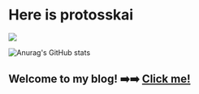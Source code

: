 # Here is protosskai
![](https://img.shields.io/badge/dynamic/json?color=000000&label=GitHub&query=%24.data.totalSubs&suffix=%20followers&url=https%3A%2F%2Fapi.spencerwoo.com%2Fsubstats%2F%3Fsource%3Dgithub%26queryKey%3Dprotosskai)

![Anurag's GitHub stats](https://github-readme-stats.vercel.app/api?username=protosskai&theme=material-palenight&show_icons=true)

## Welcome to my blog! ➡️➡️ [Click me!](https://protosskai.github.io)


